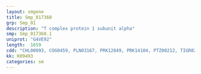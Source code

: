 ```yaml
---
layout: smgene
title: Smp_017360
grp: Smp_01
description: "T complex protein 1 subunit alpha"
smp: Smp_017360.1
uniprot: "G4VE92"
length:  1659
cdd: "CHL00093, COG0459, PLN03167, PRK12849, PRK14104, PTZ00212, TIGR02340, cd03335, cl02777, pfam00118"
kk: K09493
categories: sm
---
```

